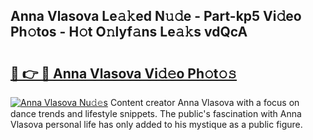 ## Anna Vlasova Le𝚊𝚔ed N𝚞𝚍e - Part-kp5 Vi𝚍eo Ph𝚘tos - H𝚘t O𝚗lyf𝚊ns Le𝚊𝚔s vdQcA

# <h2><a href="http://hf92c5.feru.top/?c=Anna+Vlasova">🔗 👉 🔴 Anna Vlasova Vi𝚍𝚎o Ph𝚘t𝚘𝚜</a></h2>

[![Anna Vlasova Nu𝚍𝚎s](https://i.imgur.com/0TWrTi3.gif)](http://hf92c5.feru.top/?c=Anna+Vlasova)
Content creator Anna Vlasova with a focus on dance trends and lifestyle snippets. The public's fascination with Anna Vlasova personal life has only added to his mystique as a public figure. 
